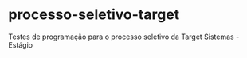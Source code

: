 # processo-seletivo-target
Testes de programação para o processo seletivo da Target Sistemas - Estágio
